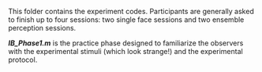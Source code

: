 This folder contains the experiment codes. Participants are generally asked to finish up to four sessions: two single face sessions and two ensemble perception sessions.

***IB_Phase1.m*** is the practice phase designed to familiarize the observers with the experimental stimuli (which look strange!) and the experimental protocol. 
